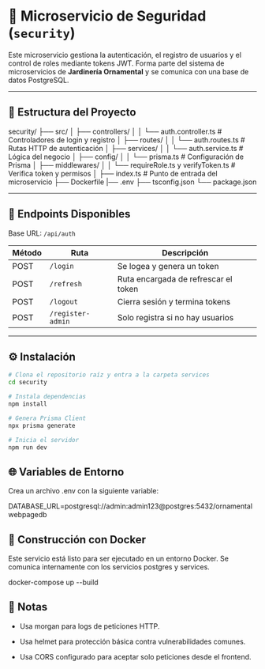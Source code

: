 # 🔐 Microservicio de Seguridad (`security`)

Este microservicio gestiona la autenticación, el registro de usuarios y el control de roles mediante tokens JWT. Forma parte del sistema de microservicios de **Jardinería Ornamental** y se comunica con una base de datos PostgreSQL.

---

## 📁 Estructura del Proyecto
security/
├── src/
│ ├── controllers/
│ │ └── auth.controller.ts # Controladores de login y registro
│ ├── routes/
│ │ └── auth.routes.ts # Rutas HTTP de autenticación
│ ├── services/
│ │ └── auth.service.ts # Lógica del negocio
│ ├── config/
│ │ └── prisma.ts # Configuración de Prisma
│ ├── middlewares/
│ │ └── requireRole.ts y verifyToken.ts # Verifica token y permisos
│ ├── index.ts # Punto de entrada del microservicio
├── Dockerfile
|── .env
├── tsconfig.json
└── package.json

---

## 🚀 Endpoints Disponibles

Base URL: `/api/auth`

| Método | Ruta                     | Descripción                               |
|--------|--------------------------|-------------------------------------------|
| POST   | `/login`                 | Se logea y genera un token                |
| POST   | `/refresh`               | Ruta encargada de refrescar el token      |
| POST   | `/logout`                | Cierra sesión y termina tokens            |
| POST   | `/register-admin`        | Solo registra si no hay usuarios          |
---

## ⚙️ Instalación

```bash
# Clona el repositorio raíz y entra a la carpeta services
cd security

# Instala dependencias
npm install

# Genera Prisma Client
npx prisma generate

# Inicia el servidor
npm run dev

```
## 🌐 Variables de Entorno

Crea un archivo .env con la siguiente variable:

DATABASE_URL=postgresql://admin:admin123@postgres:5432/ornamentalwebpagedb

## 🧱 Construcción con Docker

Este servicio está listo para ser ejecutado en un entorno Docker. Se comunica internamente con los servicios postgres y services.

docker-compose up --build

## 📌 Notas

- Usa morgan para logs de peticiones HTTP.

- Usa helmet para protección básica contra vulnerabilidades comunes.

- Usa CORS configurado para aceptar solo peticiones desde el frontend.

